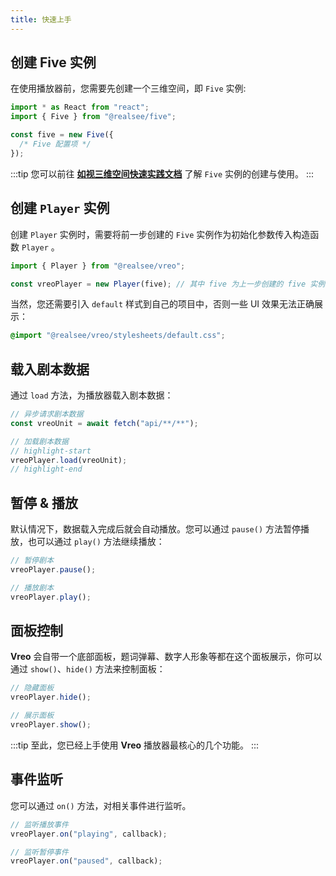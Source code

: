 ```yaml
---
title: 快速上手
---
```


## 创建 Five 实例

在使用播放器前，您需要先创建一个三维空间，即 `Five` 实例:

```ts
import * as React from "react";
import { Five } from "@realsee/five";

const five = new Five({
  /* Five 配置项 */
});
```

:::tip
您可以前往 [**如视三维空间快速实践文档**](../../3d-space/get-started/usage/00.space.md) 了解 `Five` 实例的创建与使用。
:::

## 创建 `Player` 实例

创建 `Player` 实例时，需要将前一步创建的 `Five` 实例作为初始化参数传入构造函数 `Player` 。

```ts
import { Player } from "@realsee/vreo";

const vreoPlayer = new Player(five); // 其中 five 为上一步创建的 five 实例
```

当然，您还需要引入 `default` 样式到自己的项目中，否则一些 UI 效果无法正确展示：

```css
@import "@realsee/vreo/stylesheets/default.css";
```

## 载入剧本数据

通过 `load` 方法，为播放器载入剧本数据：

```ts
// 异步请求剧本数据
const vreoUnit = await fetch("api/**/**");

// 加载剧本数据
// highlight-start
vreoPlayer.load(vreoUnit);
// highlight-end
```

## 暂停 & 播放

默认情况下，数据载入完成后就会自动播放。您可以通过 `pause()` 方法暂停播放，也可以通过 `play()` 方法继续播放：

```ts
// 暂停剧本
vreoPlayer.pause();

// 播放剧本
vreoPlayer.play();
```

## 面板控制

**Vreo** 会自带一个底部面板，题词弹幕、数字人形象等都在这个面板展示，你可以通过 `show()`、`hide()` 方法来控制面板：

```ts
// 隐藏面板
vreoPlayer.hide();

// 展示面板
vreoPlayer.show();
```

:::tip
至此，您已经上手使用 **Vreo** 播放器最核心的几个功能。
:::

## 事件监听

您可以通过 `on()` 方法，对相关事件进行监听。

```ts
// 监听播放事件
vreoPlayer.on("playing", callback);

// 监听暂停事件
vreoPlayer.on("paused", callback);
```
